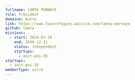```yaml
---
fullname: LOMTA PORNAYE
role: Président
domaine: Autre
link: https://www.tousrefugies.wixsite.com/lomta-pornaye
github: lomta
missions:
  - start: 2024-03-19
    end: 2030-12-31
    status: independent
    startups:
      - anct-pni-35
startups:
  - anct-pni-35
memberType: autre
---
```


